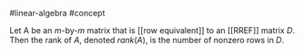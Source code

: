 
#linear-algebra #concept

Let A be an $m$-by-$m$ matrix that is [[row equivalent]] to an [[RREF]] matrix $D$.  Then the rank of $A$, denoted $rank(A)$, is the number of nonzero rows in $D$.
